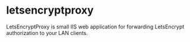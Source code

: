 # letsencryptproxy
LetsEncryptProxy is small IIS web application for forwarding LetsEncrypt authorization to your LAN clients.
